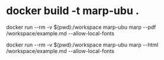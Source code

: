 # docker build -t marp-ubu .

docker run --rm -v $(pwd):/workspace marp-ubu marp --pdf /workspace/example.md --allow-local-fonts

docker run --rm -v $(pwd):/workspace marp-ubu marp --html /workspace/example.md --allow-local-fonts
